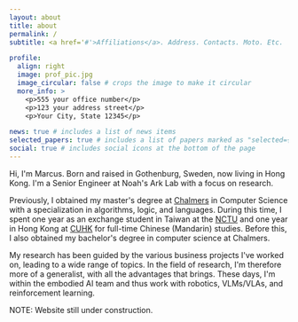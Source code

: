 ```yaml
---
layout: about
title: about
permalink: /
subtitle: <a href='#'>Affiliations</a>. Address. Contacts. Moto. Etc.

profile:
  align: right
  image: prof_pic.jpg
  image_circular: false # crops the image to make it circular
  more_info: >
    <p>555 your office number</p>
    <p>123 your address street</p>
    <p>Your City, State 12345</p>

news: true # includes a list of news items
selected_papers: true # includes a list of papers marked as "selected={true}"
social: true # includes social icons at the bottom of the page
---
```


Hi, I'm Marcus. Born and raised in Gothenburg, Sweden, now living in Hong Kong.
I'm a Senior Engineer at Noah's Ark Lab with a focus on research.

Previously, I obtained my master's degree at <a href=https://en.wikipedia.org/wiki/Chalmers_University_of_Technology>Chalmers</a> in Computer Science with a specialization in algorithms, logic, and languages. 
During this time, I spent one year as an exchange student in Taiwan at the <a href=https://en.wikipedia.org/wiki/National_Chiao_Tung_University>NCTU</a> 
and one year in Hong Kong at <a href=https://en.wikipedia.org/wiki/Chinese_University_of_Hong_Kong>CUHK</a> for full-time Chinese (Mandarin) studies.
Before this, I also obtained my bachelor's degree in computer science at Chalmers.

My research has been guided by the various business projects I've worked on, leading to a wide range of topics.
In the field of research, I'm therefore more of a generalist, with all the advantages that brings.
These days, I'm within the embodied AI team and thus work with robotics, VLMs/VLAs, and reinforcement learning.

NOTE: Website still under construction.
